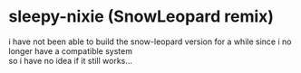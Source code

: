 # sleepy-nixie (SnowLeopard remix)

i have not been able to build the snow-leopard version for a while since i no longer have a compatible system  
so i have no idea if it still works...
